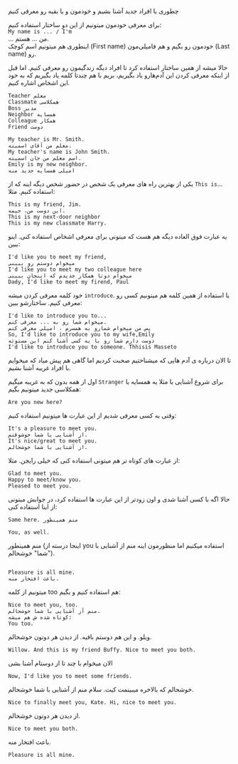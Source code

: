 چطوری با افراد جدید آشنا بشیم و خودمون و یا بقیه‌ رو معرفی کنیم

برای معرفی خودمون میتونیم از این دو ساختار استفاده کنیم:<br>
```My name is ... / I'm```<br>
... من ... هستم.<br>
اینطوری هم میتونیم اسم کوچک (First name) خودمون رو بگیم و هم فامیلی‌مون (Last name) رو.

حالا میشه از همین ساختار استفاده کرد تا افراد دیگه زندگیمون رو معرفی کنیم. اما قبل از اینکه معرفی کردن این آدم‌هارو یاد بگیریم، بریم با هم چندتا کلمه یاد بگیریم که به خود این اشخاص اشاره کنیم.
```
Teacher معلم
Classmate همکلاسی
Boss مدیر
Neighbor همسایه
Colleague همکار
Friend دوست
```

```
My teacher is Mr. Smith.
معلم من آقای اسمیته.
My teacher's name is John Smith.
اسم معلم من جان اسمیته.
Emily is my new neighbor.
امیلی همسایه جدید منه
```


یکی از بهترین راه های معرفی یک شخص در حضور شخص دیگه اینه که از `This is`... استفاده کنیم. مثلا:
```
This is my friend, Jim.
این دوست من، جیمه.
This is my next-door neighbor
This is my new classmate Harry.
```
یه عبارت فوق العاده دیگه هم هست که میتونی برای معرفی اشخاص استفاده کنی. اینو ببین:
```
I'd like you to meet my friend,
میخوام دوستم رو ببینی
I'd like you to meet my two colleague here
میخوام دوتا همکار جدیدم که اینجان ببینی
Dady, I'd like to meet my firend, Paul

```
خود کلمه معرفی کردن میشه `introduce`. با استفاده از همین کلمه هم میتونیم کسی رو معرفی کنیم. ساختارشو ببین:
```
I'd like to introduce you to...
میخوام شما رو به ... معرفی کنم.
پس من میخوام شمارو به همسرم ، امیلی معرفی کنم
So, I'd like to introduce you to my wife,Emily
دوست دارم شما رو با یه کسی آشنا کنم این مستوئه
I'd like to introduce you to someone. Thhisis Masseto

```
تا الان درباره ی آدم هایی که میشناختیم صحبت کردیم اما گاهی هم پیش میاد که میخوایم با افراد غریبه آشنا بشیم.

اول از همه بدون که به غریبه میگیم 
`Stranger`
برای شروع آشنایی با مثلا یه همسایه یا همکلاسی جدید میتونیم بگیم:
```
Are you new here?
```
وقتی به کسی معرفی شدیم از این عبارت ها میتونیم استفاده کنیم:
```
It's a pleasure to meet you.
از آشنایی با شما خوشوقتم.
It's nice/great to meet you.
از آشنایی با شما خوشحالم.
```
از عبارت های کوتاه تر هم میتونی استفاده کنی که خیلی رایجن. مثلا:
```
Glad to meet you.
Happy to meet/know you.
Pleased to meet you.
```

حالا اگه با کسی آشنا شدی و اون زودتر از این عبارت ها استفاده کرد، در جوابش میتونی از اینا استفاده کنی:
```
Same here. منم همینطور
```
```
You, as well.
```
منم همینطور (اینجا درسته از you استفاده میکنیم اما منظورمون اینه منم از آشنایی با "شما" خوشحالم).
```

Pleasure is all mine.
باعث افتخار منه.
```
میتونیم از کلمه too هم استفاده کنیم و بگیم:
```
Nice to meet you, too.
منم آز آشنایی با شما خوشحالم.
کوتاه شده ش هم میشه:
You too.
```
ویلو. و این هم دوستم بافیه. از دیدن هر دوتون خوشحالم.
```
Willow. And this is my friend Buffy. Nice to meet you both.
```
الان میخوام با چند تا از دوستام آشنا بشی 
```
Now, I'd like you to meet some friends.
```
خوشحالم که بالاخره میبینمت کیت. سلام منم از آشنایی با شما خوشحالم.
```
Nice to finally meet you, Kate. Hi, nice to meet you.
```
از دیدن هر دوتون خوشحالم.
```
Nice to meet you both.
```
باعث افتخار منه.
```
Pleasure is all mine.
```
